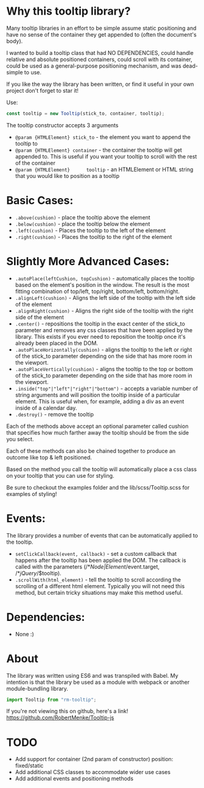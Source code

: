 # Why this tooltip library?

Many tooltip libraries in an effort to be simple assume static positioning and have no sense of the container they get
appended to (often the document's body). 

I wanted to build a tooltip class that had NO DEPENDENCIES, could handle relative and absolute positioned
containers, could scroll with its container, could be used as a general-purpose positioning mechanism, and was dead-simple
to use.

If you like the way the library has been written, or find it useful in your own project don't forget to star it!


Use:

```javascript
const tooltip = new Tooltip(stick_to, container, tooltip);
```

The tooltip constructor accepts 3 arguments

- ```@param {HTMLElement} stick_to```          - the element you want to append the tooltip to
- ```@param {HTMLElement} container```         - the container the tooltip will get appended to. This is useful if you want your tooltip to scroll with the rest of the container
- ```@param {HTMLElement}      tooltip```    - an HTMLElement or HTML string that you would like to position as a tooltip

# Basic Cases:

- ```.above(cushion)``` - place the tooltip above the element
- ```.below(cushion)``` - place the tooltip below the element
- ```.left(cushion)``` - Places the tooltip to the left of the element
- ```.right(cushion)``` - Places the tooltip to the right of the element

# Slightly More Advanced Cases:
- ```.autoPlace(leftCushion, topCushion)``` - automatically places the tooltip based on the element's position in the window. The result is the most fitting combination of top/left, top/right, bottom/left, bottom/right.
- ```.alignLeft(cushion)``` - Aligns the left side of the tooltip with the left side of the element
- ```.alignRight(cushion)``` - Aligns the right side of the tooltip with the right side of the element
- ``.center()`` - repositions the tooltip in the exact center of the stick_to parameter and removes any css classes that have been applied by the library. This exists if you ever need to reposition the tooltip once it's already been placed in the DOM.
- ``.autoPlaceHorizontally(cushion)`` - aligns the tooltip to the left or right of the stick_to parameter depending on the side that has more room in the viewport.
- ``.autoPlaceVertically(cushion)`` - aligns the tooltip to the top or bottom of the stick_to parameter depending on the side that has more room in the viewport.
- ``.inside("top"|"left"|"right"|"bottom")`` - accepts a variable number of string arguments and will position the tooltip inside of a particular element. This is useful when, for example, adding a div as an event inside of a calendar day.
- ```.destroy()``` - remove the tooltip

Each of the methods above accept an optional parameter called cushion that specifies how much farther away the tooltip should be from the side you select. 

Each of these methods can also be chained together to produce an outcome like top & left positioned.

Based on the method you call the tooltip will automatically place a css class on your tooltip that you can use for styling.

Be sure to checkout the examples folder and the lib/scss/Tooltip.scss for examples of styling!

# Events:

The library provides a number of events that can be automatically applied to the tooltip.

- ``setClickCallback(event, callback)`` - set a custom callback that happens after the tooltip has been applied the DOM. The callback is called with the parameters (/**Node|Element*/event.target, /**jQuery*/$tooltip).
- ``.scrollWith(html_element)`` - tell the tooltip to scroll according the scrolling of a different html element. Typically you will not need this method, but certain tricky situations may make this method useful.

# Dependencies:

- None :)

# About

The library was written using ES6 and was transpiled with Babel. My intention is that the library be used as a module with webpack or another
module-bundling library.

```javascript
import Tooltip from "rm-tooltip";
```

If you're not viewing this on github, here's a link! https://github.com/RobertMenke/Tooltip-js

# TODO

- Add support for container (2nd param of constructor) position: fixed/static
- Add additional CSS classes to accommodate wider use cases
- Add additional events and positioning methods
